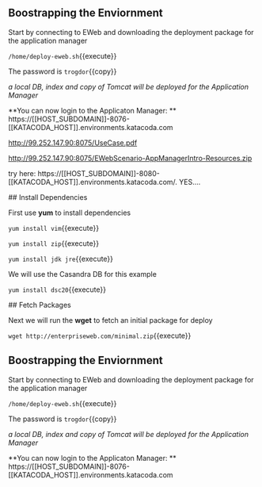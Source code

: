 ## Boostrapping the Enviornment

Start by connecting to EWeb and downloading the deployment package for the application manager

`/home/deploy-eweb.sh`{{execute}}

The password is `trogdor`{{copy}}

*a local DB, index and copy of Tomcat will be deployed for the Application Manager*

**You can now login to the Applicaton Manager: ** https://[[HOST_SUBDOMAIN]]-8076-[[KATACODA_HOST]].environments.katacoda.com

http://99.252.147.90:8075/UseCase.pdf

http://99.252.147.90:8075/EWebScenario-AppManagerIntro-Resources.zip

try here: https://[[HOST_SUBDOMAIN]]-8080-[[KATACODA_HOST]].environments.katacoda.com/. YES....

## Install Dependencies

First use **yum** to install dependencies

`yum install vim`{{execute}}

`yum install zip`{{execute}}

`yum install jdk jre`{{execute}}

We will use the Casandra DB for this example

`yum install dsc20`{{execute}}


## Fetch Packages

Next we will run the **wget** to fetch an initial package for deploy

`wget http://enterpriseweb.com/minimal.zip`{{execute}}



## Boostrapping the Enviornment

Start by connecting to EWeb and downloading the deployment package for the application manager

`/home/deploy-eweb.sh`{{execute}}

The password is `trogdor`{{copy}}

*a local DB, index and copy of Tomcat will be deployed for the Application Manager*

**You can now login to the Applicaton Manager: ** https://[[HOST_SUBDOMAIN]]-8076-[[KATACODA_HOST]].environments.katacoda.com

